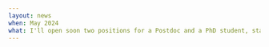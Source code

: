 ```yaml
---
layout: news
when: May 2024
what: I'll open soon two positions for a Postdoc and a PhD student, stay tuned!
---
```

